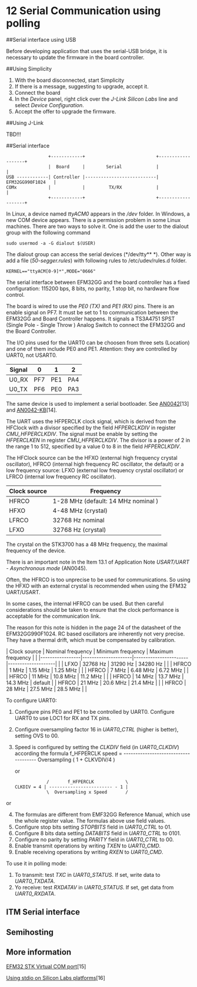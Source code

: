 12  Serial Communication using polling
======================================

##Serial interface using USB

Before developing application that uses the serial-USB bridge, it is necessary to update the firmware in the board controller.

##Using Simplicity

1.  With the board disconnected, start Simplicity
2.  If there is a message, suggesting to upgrade, accept it.
3.  Connect the board
4.  In the *Device* panel, right click over the *J-Link Silicon Labs* line and select *Device Configuration*.
5.  Accept the offer to upgrade the firmware.

##Using J-Link

TBD!!!

##Serial interface


                    +------------+                           +-------------------+
                    |  Board     |        Serial             |                   |
    USB ------------| Controller |---------------------------| EFM32GG990F1024   |
    COMx            |            |         TX/RX             |                   |
                    +------------+                           +-------------------+


In Linux, a device named *ttyACM0* appears in the */dev* folder. In Windows, a new COM device appears. There is a permission problem in some Linux machines. There are two ways to solve it. One is add the user to the dialout group with the following command

	sudo usermod -a -G dialout $(USER)

The dialout group can access the serial devices (*/dev/tty\*\* *). Other way is add a file (*50-segger.rules*) with following rules to /etc/udev/rules.d folder.

	KERNEL=="ttyACM[0-9]*",MODE="0666"

The serial interface between EFM32GG and the board controller has a fixed configuration: 115200 bps, 8 bits, no parity, 1 stop bit, no hardware flow control.

The board is wired to use the *PE0 (TX)* and *PE1 (RX)* pins. There is an enable signal on PF7. It must be set to 1 to communication between the EFM32GG and Board Controller happens. It signals a TS3A4751 SPST (Single Pole - Single Throw ) Analog Switch to connect the EFM32GG and the Board Controller.

The I/O pins used for the UART0 can be choosen from three sets (Location) and one of them include PE0 and PE1. Attention: they are controlled by UART0, not USART0.

|      Signal          |     0        |      1       |       2      |
|----------------------|--------------|--------------|--------------|
|       U0_RX          |    PF7       |     PE1      |      PA4     |
|       U0_TX          |    PF6       |     PE0      |      PA3     |



The same device is used to implement a serial bootloader. See [AN0042](https://www.silabs.com/application-notes/an0042-efm32-usb-uart-bootloader.pdf)[13] and [AN0042-KB](https://www.silabs.com/community/mcu/32-bit/knowledge-base.entry.html/2017/09/01/use_an0042_bootloade-N9Zn)[14].

The UART uses the HFPERCLK clock signal, which is derived from the HFClock with a divisor specified by the field *HFPERCLKDIV* in register *CMU_HFPERCLKDIV*. The signal must be enable by setting the *HFPERCLKEN* in register *CMU_HFPERCLKDIV*. The divisor is a power of 2 in the range 1 to 512, specified by a value 0 to 8 in the field *HFPERCLKDIV*.

The HFClock source can be the HFXO (external high frequency crystal oscillator), HFRCO (internal high frequency RC oscillator, the default) or a low frequency source: LFXO (external low frequency crystal oscillator) or LFRCO (internal low frequency RC oscillator).

| Clock source    |   Frequency                                     |
|-----------------|-------------------------------------------------|
|  HFRCO          |  1-28 MHz (default: 14 MHz nominal )            |
|  HFXO           |  4-48 MHz (crystal)                             |
|  LFRCO          |   32768 Hz nominal                              |
|  LFXO           |   32768 Hz (crystal)                            |

The crystal on the STK3700 has a 48 MHz frequency, the maximal frequency of the device.

There is an important note in the Item 13.1 of Application Note *USART/UART - Asynchronous mode* (AN0045).

Often, the HFRCO is too unprecise to be used for communications. So using the HFXO with an external crystal is recommended when using the EFM32 UART/USART.

In some cases, the internal HFRCO can be used. But then careful considerations should be taken to ensure that the clock performance is acceptable for the communication link.

The reason for this note is hidden in the page 24 of the datasheet of the EFM32GG990F1024. RC based oscillators are inherently not very precise. They have a thermal drift, which must be compensated by calibration.

|   Clock source  |  Nominal frequency  |  Minimum frequency    | Maximum frequency  |           |
|-----------------|---------------------|-----------------------|--------------------|           |
|    LFXO         |   32768 Hz          |      31290 Hz         |    34280 Hz        |           |
|    HFRCO        |       1 MHz         |       1.15 MHz        |     1.25 MHz       |           |
|    HFRCO        |       7 MHz         |       6.48 MHz        |     6.72 MHz       |           |
|    HFRCO        |      11 MHz         |       10.8 MHz        |     11.2 MHz       |           |
|    HFRCO        |      14 MHz         |       13.7 MHz        |     14.3 MHz       |  default  |
|    HFRCO        |      21 MHz         |       20.6 MHz        |     21.4 MHz       |           |
|    HFRCO        |      28 MHz         |       27.5 MHz        |     28.5 MHz       |           |


To configure UART0:

1.  Configure pins PE0 and PE1 to be controlled by UART0. Configure UART0 to use LOC1 for RX and TX pins.
2.  Configure oversampling factor 16 in *UART0_CTRL* (higher is better), setting OVS to 00.
3.  Speed is configured by setting the *CLKDIV* field (in *UART0_CLKDIV*) according the formula
                            f_HFPERCLK
        speed =  -------------------------------------
                      Oversampling ( 1 + CLKVDIV/4 )

    or

                    /       f_HFPERCLK            \
        CLKDIV = 4 | ------------------------ - 1 |
                    \  Oversampling x Speed       /
or

4.  The formulas are different from EMF32GG Reference Manual, which use the whole register value. The formulas above use field values.
5.  Configure stop bits setting *STOPBITS* field in *UART0_CTRL* to 01.
6.  Configure 8 bits data setting *DATABITS* field in *UART0_CTRL* to 0101.
7.  Configure no parity by setting *PARITY* field in *UART0_CTRL* to 00.
8.  Enable transmit operations by writing *TXEN* to *UART0_CMD*.
9.  Enable receiving operations by writing *RXEN* to *UART0_CMD*.

To use it in polling mode:

1.  To transmit: test *TXC* in *UART0_STATUS*. If set, write data to *UART0_TXDATA*.
2.  Yo receive: test *RXDATAV* in *UART0_STATUS*. If set, get data from *UART0_RXDATA*.


## ITM Serial interface


## Semihosting

## More information

[EFM32 STK Virtual COM port](https://www.silabs.com/community/mcu/32-bit/knowledge-base.entry.html/2015/07/06/efm32_stk_virtualco-aT2m)[15]

[Using stdio on Silicon Labs platforms](https://os.mbed.com/teams/SiliconLabs/wiki/Using-stdio-on-Silicon-Labs-platforms)[16]
